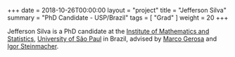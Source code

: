 +++
date = 2018-10-26T00:00:00
layout = "project"
title = "Jefferson Silva"
summary = "PhD Candidate - USP/Brazil"
tags = [ "Grad" ]
weight = 20
+++

Jefferson Silva is a PhD candidate at the [Institute of
Mathematics and Statistics](http://ime.usp.br), [University
of São Paul](http://www.usp.br) in Brazil, advised by [Marco
Gerosa](https://www.ime.usp.br/~gerosa) and [Igor 
Steinmacher](http://www.igor.pro.br). 
